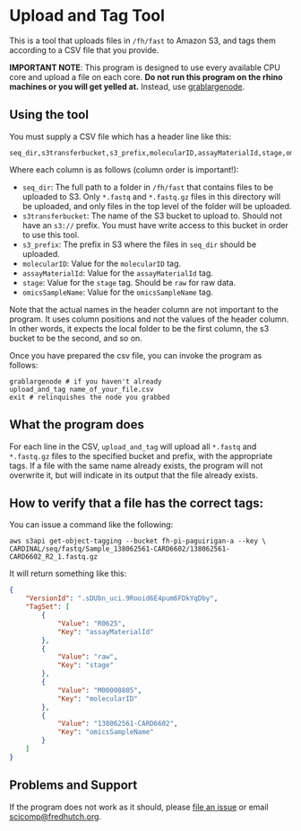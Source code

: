 # Upload and Tag Tool

This is a tool that uploads files in `/fh/fast` to Amazon S3, and tags them
according to a CSV file that you provide.

**IMPORTANT NOTE**: This program is designed to use every available CPU core
and upload a file on each core. **Do not run this program on the rhino
machines or you will get yelled at.** Instead, use
[grablargenode](https://teams.fhcrc.org/sites/citwiki/SciComp/Pages/Grab%20Commands.aspx).

## Using the tool

You must supply a CSV file which has a header line like this:

```
seq_dir,s3transferbucket,s3_prefix,molecularID,assayMaterialId,stage,omicsSampleName
```

Where each column is as follows (column order is important!):

* `seq_dir`: The full path to a folder in `/fh/fast` that contains files to be
  uploaded to S3. Only `*.fastq` and `*.fastq.gz` files in this directory will
  be uploaded, and only files in the top level of the folder will be uploaded.
* `s3transferbucket`: The name of the S3 bucket to upload to. Should
  not have an `s3://` prefix. You must have write access to this bucket in order
  to use this tool.
* `s3_prefix`: The prefix in S3 where the files in `seq_dir` should be uploaded.
* `molecularID`: Value for the `molecularID` tag.
* `assayMaterialId`: Value for the `assayMaterialId` tag.
* `stage`: Value for the `stage` tag. Should be `raw` for raw data.
* `omicsSampleName`: Value for the `omicsSampleName` tag.

Note that the actual names in the header column are not important to the program.
It uses column positions and not the values of the header column. In other words,
it expects the local folder to be the first column, the s3 bucket to be the second,
and so on.


Once you have prepared the csv file, you can invoke the program as follows:

```
grablargenode # if you haven't already
upload_and_tag name_of_your_file.csv
exit # relinquishes the node you grabbed
```

## What the program does

For each line in the CSV, `upload_and_tag` will upload all `*.fastq` and
`*.fastq.gz` files to the specified bucket and prefix, with the appropriate tags.
If a file with the same name already exists, the program will not overwrite
it, but will indicate in its output that the file already exists.

## How to verify that a file has the correct tags:

You can issue a command like the following:

```
aws s3api get-object-tagging --bucket fh-pi-paguirigan-a --key \
CARDINAL/seq/fastq/Sample_138062561-CARD6602/138062561-CARD6602_R2_1.fastq.gz
```

It will return something like this:

```json
{
    "VersionId": ".sDUbn_uci.9Rooid6E4pum6FDkYqDby",
    "TagSet": [
        {
            "Value": "R0625",
            "Key": "assayMaterialId"
        },
        {
            "Value": "raw",
            "Key": "stage"
        },
        {
            "Value": "M00000805",
            "Key": "molecularID"
        },
        {
            "Value": "138062561-CARD6602",
            "Key": "omicsSampleName"
        }
    ]
}  
```

## Problems and Support

If the program does not work as it should, please
[file an issue](https://github.com/FredHutch/s3tagcrawler/issues/new)
or email [scicomp@fredhutch.org](mailto:scicomp@fredhutch.org).
